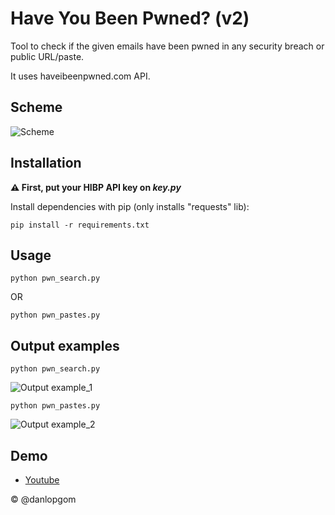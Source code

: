 # Have You Been Pwned? (v2)
Tool to check if the given emails have been pwned in any security breach or public URL/paste.

It uses haveibeenpwned.com API.

## Scheme

![Scheme](https://i.imgur.com/dJZSdqY.png)

## Installation
**⚠ First, put your HIBP API key on *key.py***

Install dependencies with pip (only installs "requests" lib):
```
pip install -r requirements.txt
```

## Usage
```
python pwn_search.py
```
OR
```
python pwn_pastes.py
```

## Output examples 
```
python pwn_search.py
```
![Output example_1](https://i.imgur.com/318BQaJ.png)

```
python pwn_pastes.py
```
![Output example_2](https://i.imgur.com/K2eHjwm.png)

## Demo

* [Youtube](https://youtu.be/hxeTSVGCf9k)


© @danlopgom
